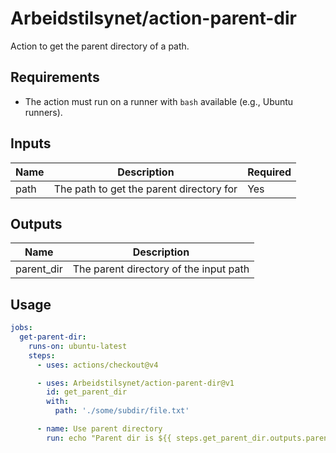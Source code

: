 # Arbeidstilsynet/action-parent-dir

Action to get the parent directory of a path.

## Requirements

- The action must run on a runner with `bash` available (e.g., Ubuntu runners).

## Inputs

| Name | Description                              | Required |
|------|------------------------------------------|----------|
| path | The path to get the parent directory for | Yes      |

## Outputs

| Name       | Description                            |
|------------|----------------------------------------|
| parent_dir | The parent directory of the input path |

## Usage

```yaml
jobs:
  get-parent-dir:
    runs-on: ubuntu-latest
    steps:
      - uses: actions/checkout@v4

      - uses: Arbeidstilsynet/action-parent-dir@v1
        id: get_parent_dir
        with:
          path: './some/subdir/file.txt'

      - name: Use parent directory
        run: echo "Parent dir is ${{ steps.get_parent_dir.outputs.parent_dir }}"
```
